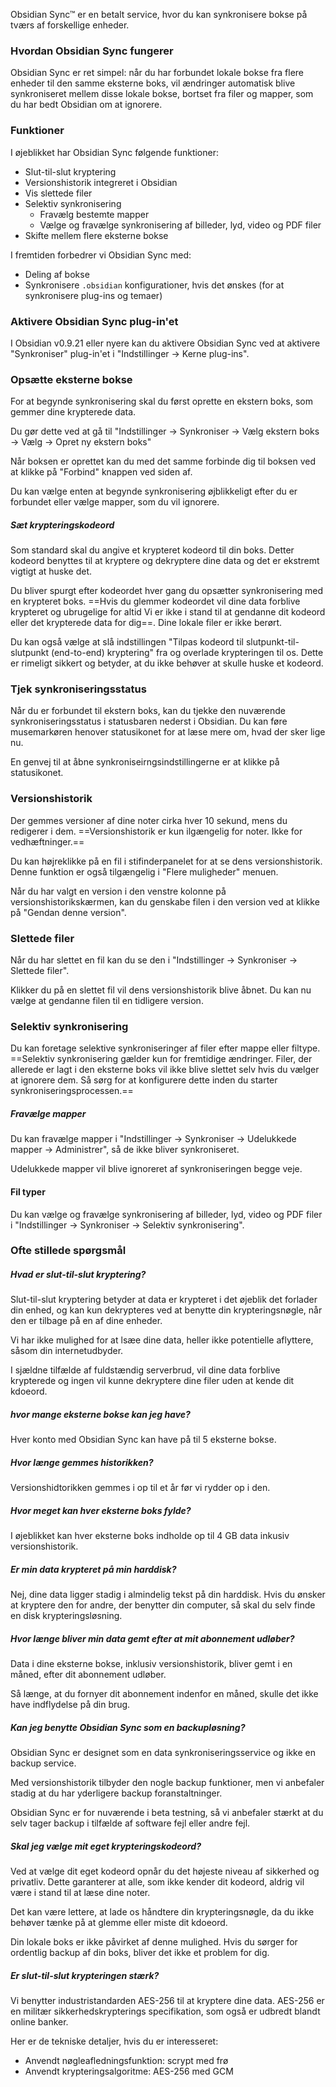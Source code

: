 Obsidian Sync™ er en betalt service, hvor du kan synkronisere bokse på tværs af forskellige enheder.

### Hvordan Obsidian Sync fungerer
Obsidian Sync er ret simpel: når du har forbundet lokale bokse fra flere enheder til den samme eksterne boks, vil ændringer automatisk blive synkroniseret mellem disse lokale bokse, bortset fra filer og mapper, som du har bedt Obsidian om at ignorere.

### Funktioner

I øjeblikket har Obsidian Sync følgende funktioner:

- Slut-til-slut kryptering
- Versionshistorik integreret i Obsidian
- Vis slettede filer
- Selektiv synkronisering
	- Fravælg bestemte mapper
	- Vælge og fravælge synkronisering af billeder, lyd, video og PDF filer
- Skifte mellem flere eksterne bokse

I fremtiden forbedrer vi Obsidian Sync med:

- Deling af bokse
- Synkronisere `.obsidian` konfigurationer, hvis det ønskes (for at synkronisere plug-ins og temaer)

### Aktivere Obsidian Sync plug-in'et

I Obsidian v0.9.21 eller nyere kan du aktivere Obsidian Sync ved at aktivere "Synkroniser" plug-in'et i "Indstillinger -> Kerne plug-ins".

### Opsætte eksterne bokse

For at begynde synkronisering skal du først oprette en ekstern boks, som gemmer dine krypterede data.

Du gør dette ved at gå til "Indstillinger -> Synkroniser -> Vælg ekstern boks -> Vælg -> Opret ny ekstern boks"

Når boksen er oprettet kan du med det samme forbinde dig til boksen ved at klikke på "Forbind" knappen ved siden af.

Du kan vælge enten at begynde synkronisering øjblikkeligt efter du er forbundet eller vælge mapper, som du vil ignorere.

##### Sæt krypteringskodeord

Som standard skal du angive et krypteret kodeord til din boks. Detter kodeord benyttes til at kryptere og dekryptere dine data og det er ekstremt vigtigt at huske det.

Du bliver spurgt efter kodeordet hver gang du opsætter synkronisering med en krypteret boks. ==Hvis du glemmer kodeordet vil dine data forblive krypteret og ubrugelige for altid Vi er ikke i stand til at gendanne dit kodeord eller det krypterede data for dig==. Dine lokale filer er ikke berørt.

Du kan også vælge at slå indstillingen "Tilpas kodeord til slutpunkt-til-slutpunkt (end-to-end) kryptering" fra og overlade krypteringen til os. Dette er rimeligt sikkert og betyder, at du ikke behøver at skulle huske et kodeord.

### Tjek synkroniseringsstatus

Når du er forbundet til ekstern boks, kan du tjekke den nuværende synkroniseringsstatus i statusbaren nederst i Obsidian. Du kan føre musemarkøren henover statusikonet for at læse mere om, hvad der sker lige nu.

En genvej til at åbne synkroniseirngsindstillingerne er at klikke på statusikonet.

### Versionshistorik
Der gemmes versioner af dine noter cirka hver 10 sekund, mens du redigerer i dem.
==Versionshistorik er kun ilgængelig for noter. Ikke for vedhæftninger.==

Du kan højreklikke på en fil i stifinderpanelet for at se dens versionshistorik. Denne funktion er også tilgængelig i "Flere muligheder" menuen.

Når du har valgt en version i den venstre kolonne på versionshistorikskærmen, kan du genskabe filen i den version ved at klikke på "Gendan denne version".

### Slettede filer

Når du har slettet en fil kan du se den i "Indstillinger -> Synkroniser -> Slettede filer".

Klikker du på en slettet fil vil dens versionshistorik blive åbnet. Du kan nu vælge at gendanne filen til en tidligere version.

### Selektiv synkronisering

Du kan foretage selektive synkroniseringer af filer efter mappe eller filtype. ==Selektiv synkronisering gælder kun for fremtidige ændringer. Filer, der allerede er lagt i den eksterne boks vil ikke blive slettet selv hvis du vælger at ignorere dem. Så sørg for at konfigurere dette inden du starter synkroniseringsprocessen.==

##### Fravælge mapper
Du kan fravælge mapper i "Indstillinger -> Synkroniser -> Udelukkede mapper -> Administrer", så de ikke bliver synkroniseret.

Udelukkede mapper vil blive ignoreret af synkroniseringen begge veje.

#### Fil typer

Du kan vælge og fravælge synkronisering af billeder, lyd, video og PDF filer i "Indstillinger -> Synkroniser -> Selektiv synkronisering".

### Ofte stillede spørgsmål

##### Hvad er slut-til-slut kryptering?

Slut-til-slut kryptering betyder at data er krypteret i det øjeblik det forlader din enhed, og kan kun dekrypteres ved at benytte din krypteringsnøgle, når den er tilbage på en af dine enheder.

Vi har ikke mulighed for at lsæe dine data, heller ikke potentielle aflyttere, såsom din internetudbyder.

I sjældne tilfælde af fuldstændig serverbrud, vil dine data forblive krypterede og ingen vil kunne dekryptere dine filer uden at kende dit kdoeord.

##### hvor mange eksterne bokse kan jeg have?

Hver konto med Obsidian Sync kan have på til 5 eksterne bokse.

##### Hvor længe gemmes historikken?

Versionshidtorikken gemmes i op til et år før vi rydder op i den.

##### Hvor meget kan hver eksterne boks fylde?

I øjeblikket kan hver eksterne boks indholde op til 4 GB data inkusiv versionshistorik.

##### Er min data krypteret på min harddisk?

Nej, dine data ligger stadig i almindelig tekst på din harddisk. Hvis du ønsker at kryptere den for andre, der benytter din computer, så skal du selv finde en disk krypteringsløsning.

##### Hvor længe bliver min data gemt efter at mit abonnement udløber?

Data i dine eksterne bokse, inklusiv versionshistorik, bliver gemt i en måned, efter dit abonnement udløber.

Så længe, at du fornyer dit abonnement indenfor en måned, skulle det ikke have indflydelse på din brug.

##### Kan jeg benytte Obsidian Sync som en backupløsning?

Obsidian Sync er designet som en data synkroniseringsservice og ikke en backup service.

Med versionshistorik tilbyder den nogle backup funktioner, men vi anbefaler stadig at du har yderligere backup foranstaltninger.

Obsidian Sync er for nuværende i beta testning, så vi anbefaler stærkt at du selv tager backup i tilfælde af software fejl eller andre fejl.

##### Skal jeg vælge mit eget krypteringskodeord?

Ved at vælge dit eget kodeord opnår du det højeste niveau af sikkerhed og privatliv. Dette garanterer at alle, som ikke kender dit kodeord, aldrig vil være i stand til at læse dine noter.

Det kan være lettere, at lade os håndtere din krypteringsnøgle, da du ikke behøver tænke på at glemme eller miste dit kdoeord.

Din lokale boks er ikke påvirket af denne mulighed. Hvis du sørger for ordentlig backup af din boks, bliver det ikke et problem for dig. 

##### Er slut-til-slut krypteringen stærk?

Vi benytter industristandarden AES-256 til at kryptere dine data. AES-256 er en militær sikkerhedskrypterings specifikation, som også er udbredt blandt online banker.

Her er de tekniske detaljer, hvis du er interesseret:

- Anvendt nøgleafledningsfunktion: scrypt med frø
- Anvendt krypteringsalgoritme: AES-256 med GCM
